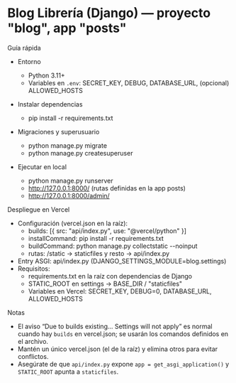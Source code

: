# Blog Librería (Django) — proyecto "blog", app "posts"

Guía rápida

- Entorno
  - Python 3.11+
  - Variables en `.env`: SECRET_KEY, DEBUG, DATABASE_URL, (opcional) ALLOWED_HOSTS

- Instalar dependencias
  - pip install -r requirements.txt

- Migraciones y superusuario
  - python manage.py migrate
  - python manage.py createsuperuser

- Ejecutar en local
  - python manage.py runserver
  - http://127.0.0.1:8000/  (rutas definidas en la app posts)
  - http://127.0.0.1:8000/admin/

Despliegue en Vercel

- Configuración (vercel.json en la raíz):
  - builds: [{ src: "api/index.py", use: "@vercel/python" }]
  - installCommand: pip install -r requirements.txt
  - buildCommand: python manage.py collectstatic --noinput
  - rutas: /static -> staticfiles y resto -> api/index.py
- Entry ASGI: api/index.py (DJANGO_SETTINGS_MODULE=blog.settings)
- Requisitos:
  - requirements.txt en la raíz con dependencias de Django
  - STATIC_ROOT en settings -> BASE_DIR / "staticfiles"
  - Variables en Vercel: SECRET_KEY, DEBUG=0, DATABASE_URL, ALLOWED_HOSTS

Notas
- El aviso “Due to builds existing... Settings will not apply” es normal cuando hay `builds` en vercel.json; se usarán los comandos definidos en el archivo.
- Mantén un único vercel.json (el de la raíz) y elimina otros para evitar conflictos.
- Asegúrate de que `api/index.py` expone `app = get_asgi_application()` y `STATIC_ROOT` apunta a `staticfiles`.
